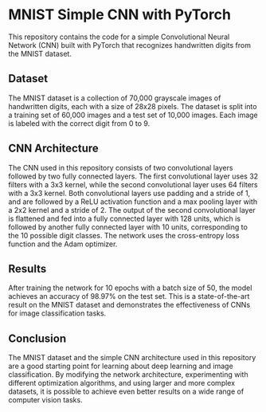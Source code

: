 # MNIST Simple CNN with PyTorch

This repository contains the code for a simple Convolutional Neural Network (CNN) built with PyTorch that recognizes handwritten digits from the MNIST dataset.

## Dataset

The MNIST dataset is a collection of 70,000 grayscale images of handwritten digits, each with a size of 28x28 pixels. The dataset is split into a training set of 60,000 images and a test set of 10,000 images. Each image is labeled with the correct digit from 0 to 9.

## CNN Architecture

The CNN used in this repository consists of two convolutional layers followed by two fully connected layers. The first convolutional layer uses 32 filters with a 3x3 kernel, while the second convolutional layer uses 64 filters with a 3x3 kernel. Both convolutional layers use padding and a stride of 1, and are followed by a ReLU activation function and a max pooling layer with a 2x2 kernel and a stride of 2. The output of the second convolutional layer is flattened and fed into a fully connected layer with 128 units, which is followed by another fully connected layer with 10 units, corresponding to the 10 possible digit classes. The network uses the cross-entropy loss function and the Adam optimizer.

## Results

After training the network for 10 epochs with a batch size of 50, the model achieves an accuracy of 98.97% on the test set. This is a state-of-the-art result on the MNIST dataset and demonstrates the effectiveness of CNNs for image classification tasks.

## Conclusion

The MNIST dataset and the simple CNN architecture used in this repository are a good starting point for learning about deep learning and image classification. By modifying the network architecture, experimenting with different optimization algorithms, and using larger and more complex datasets, it is possible to achieve even better results on a wide range of computer vision tasks.
